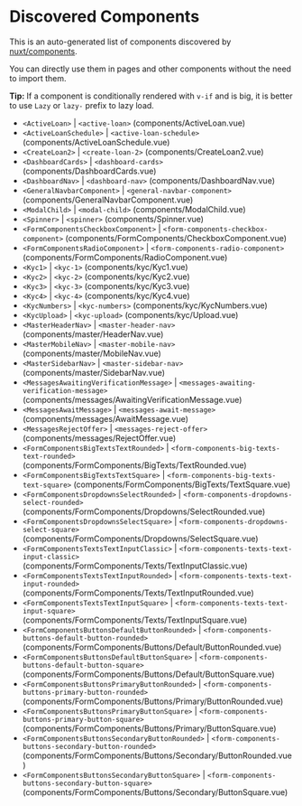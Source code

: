 # Discovered Components

This is an auto-generated list of components discovered by [nuxt/components](https://github.com/nuxt/components).

You can directly use them in pages and other components without the need to import them.

**Tip:** If a component is conditionally rendered with `v-if` and is big, it is better to use `Lazy` or `lazy-` prefix to lazy load.

- `<ActiveLoan>` | `<active-loan>` (components/ActiveLoan.vue)
- `<ActiveLoanSchedule>` | `<active-loan-schedule>` (components/ActiveLoanSchedule.vue)
- `<CreateLoan2>` | `<create-loan-2>` (components/CreateLoan2.vue)
- `<DashboardCards>` | `<dashboard-cards>` (components/DashboardCards.vue)
- `<DashboardNav>` | `<dashboard-nav>` (components/DashboardNav.vue)
- `<GeneralNavbarComponent>` | `<general-navbar-component>` (components/GeneralNavbarComponent.vue)
- `<ModalChild>` | `<modal-child>` (components/ModalChild.vue)
- `<Spinner>` | `<spinner>` (components/Spinner.vue)
- `<FormComponentsCheckboxComponent>` | `<form-components-checkbox-component>` (components/FormComponents/CheckboxComponent.vue)
- `<FormComponentsRadioComponent>` | `<form-components-radio-component>` (components/FormComponents/RadioComponent.vue)
- `<Kyc1>` | `<kyc-1>` (components/kyc/Kyc1.vue)
- `<Kyc2>` | `<kyc-2>` (components/kyc/Kyc2.vue)
- `<Kyc3>` | `<kyc-3>` (components/kyc/Kyc3.vue)
- `<Kyc4>` | `<kyc-4>` (components/kyc/Kyc4.vue)
- `<KycNumbers>` | `<kyc-numbers>` (components/kyc/KycNumbers.vue)
- `<KycUpload>` | `<kyc-upload>` (components/kyc/Upload.vue)
- `<MasterHeaderNav>` | `<master-header-nav>` (components/master/HeaderNav.vue)
- `<MasterMobileNav>` | `<master-mobile-nav>` (components/master/MobileNav.vue)
- `<MasterSidebarNav>` | `<master-sidebar-nav>` (components/master/SidebarNav.vue)
- `<MessagesAwaitingVerificationMessage>` | `<messages-awaiting-verification-message>` (components/messages/AwaitingVerificationMessage.vue)
- `<MessagesAwaitMessage>` | `<messages-await-message>` (components/messages/AwaitMessage.vue)
- `<MessagesRejectOffer>` | `<messages-reject-offer>` (components/messages/RejectOffer.vue)
- `<FormComponentsBigTextsTextRounded>` | `<form-components-big-texts-text-rounded>` (components/FormComponents/BigTexts/TextRounded.vue)
- `<FormComponentsBigTextsTextSquare>` | `<form-components-big-texts-text-square>` (components/FormComponents/BigTexts/TextSquare.vue)
- `<FormComponentsDropdownsSelectRounded>` | `<form-components-dropdowns-select-rounded>` (components/FormComponents/Dropdowns/SelectRounded.vue)
- `<FormComponentsDropdownsSelectSquare>` | `<form-components-dropdowns-select-square>` (components/FormComponents/Dropdowns/SelectSquare.vue)
- `<FormComponentsTextsTextInputClassic>` | `<form-components-texts-text-input-classic>` (components/FormComponents/Texts/TextInputClassic.vue)
- `<FormComponentsTextsTextInputRounded>` | `<form-components-texts-text-input-rounded>` (components/FormComponents/Texts/TextInputRounded.vue)
- `<FormComponentsTextsTextInputSquare>` | `<form-components-texts-text-input-square>` (components/FormComponents/Texts/TextInputSquare.vue)
- `<FormComponentsButtonsDefaultButtonRounded>` | `<form-components-buttons-default-button-rounded>` (components/FormComponents/Buttons/Default/ButtonRounded.vue)
- `<FormComponentsButtonsDefaultButtonSquare>` | `<form-components-buttons-default-button-square>` (components/FormComponents/Buttons/Default/ButtonSquare.vue)
- `<FormComponentsButtonsPrimaryButtonRounded>` | `<form-components-buttons-primary-button-rounded>` (components/FormComponents/Buttons/Primary/ButtonRounded.vue)
- `<FormComponentsButtonsPrimaryButtonSquare>` | `<form-components-buttons-primary-button-square>` (components/FormComponents/Buttons/Primary/ButtonSquare.vue)
- `<FormComponentsButtonsSecondaryButtonRounded>` | `<form-components-buttons-secondary-button-rounded>` (components/FormComponents/Buttons/Secondary/ButtonRounded.vue)
- `<FormComponentsButtonsSecondaryButtonSquare>` | `<form-components-buttons-secondary-button-square>` (components/FormComponents/Buttons/Secondary/ButtonSquare.vue)
